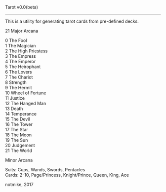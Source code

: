 Tarot v0.0(beta)
****************

This is a utility for generating tarot cards from pre-defined decks. 

21 Major Arcana  

0	The Fool  
1	The Magician  
2 	The High Priestess  
3	The Empress  
4	The Emperor  
5	The Heirophant  
6	The Lovers  
7	The Chariot  
8	Strength  
9	The Hermit  
10	Wheel of Fortune  
11	Justice  
12	The Hanged Man  
13	Death  
14	Temperance  
15	The Devil  
16	The Tower  
17	The Star  
18 	The Moon  
19	The Sun  
20	Judgement  
21	The World  

Minor Arcana  

Suits: Cups, Wands, Swords, Pentacles  
Cards: 2-10, Page/Princess, Knight/Prince, Queen, King, Ace  

notmike, 2017  

